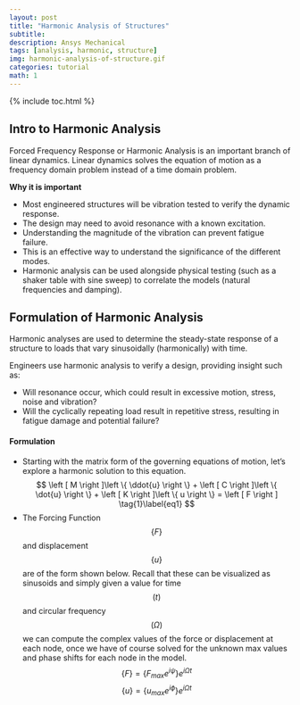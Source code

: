 ```yaml
---
layout: post
title: "Harmonic Analysis of Structures"
subtitle: 
description: Ansys Mechanical
tags: [analysis, harmonic, structure]
img: harmonic-analysis-of-structure.gif
categories: tutorial
math: 1
---
```

{% include toc.html %}

## Intro to Harmonic Analysis

Forced Frequency Response or Harmonic Analysis is an important branch of linear dynamics. Linear dynamics solves the equation of motion as a frequency domain problem instead of a time domain problem. 

**Why it is important**
- Most engineered structures will be vibration tested to verify the dynamic response.
- The design may need to avoid resonance with a known excitation.
- Understanding the magnitude of the vibration can prevent fatigue failure.
- This is an effective way to understand the significance of the different modes.
- Harmonic analysis can be used alongside physical testing (such as a shaker table with sine sweep) to correlate the models (natural frequencies and damping).

## Formulation of Harmonic Analysis

Harmonic analyses are used to determine the steady-state response of a structure to loads that vary sinusoidally (harmonically) with time.

Engineers use harmonic analysis to verify a design, providing insight such as:
- Will resonance occur, which could result in excessive motion, stress, noise and vibration?
- Will the cyclically repeating load result in repetitive stress, resulting in fatigue damage and potential failure?

#### Formulation
- Starting with the matrix form of the governing equations of motion, let’s explore a harmonic solution to this equation.
$$
\left [ M \right ]\left \{ \ddot{u} \right \} + \left [ C \right ]\left \{ \dot{u} \right \} + \left [ K \right ]\left \{ u \right \} = \left [ F \right ] \tag{1}\label{eq1}
$$
- The Forcing Function $$\left \{ F \right \}$$ and displacement $$\left \{ u \right \}$$ are of the form shown below. Recall that these can be visualized as sinusoids and simply given a value for time $$\left ( t \right )$$ and circular frequency $$\left ( \Omega \right )$$ we can compute the complex values of the force or displacement at each node, once we have of course solved for the unknown max values and phase shifts for each node in the model.
$$
\left \{ F \right \} = \left \{ F_{max}e^{i\psi} \right \}e^{i \Omega t} \tag{2}\label{eq2}
$$
$$
\left \{ u \right \} = \left \{ u_{max}e^{i\phi} \right \}e^{i \Omega t} \tag{3}\label{eq3}
$$